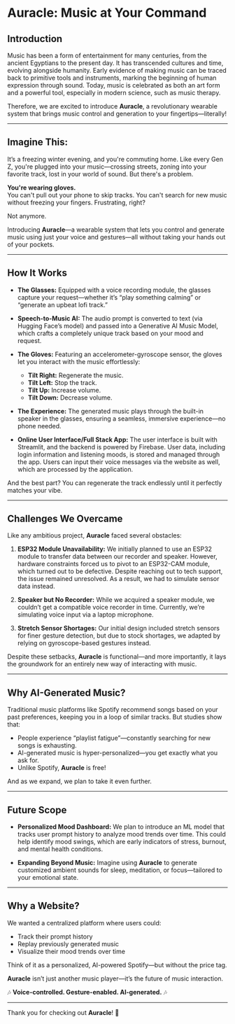 # Auracle: Music at Your Command

## Introduction

Music has been a form of entertainment for many centuries, from the ancient Egyptians to the present day. It has transcended cultures and time, evolving alongside humanity. Early evidence of making music can be traced back to primitive tools and instruments, marking the beginning of human expression through sound. Today, music is celebrated as both an art form and a powerful tool, especially in modern science, such as music therapy.

Therefore, we are excited to introduce **Auracle**, a revolutionary wearable system that brings music control and generation to your fingertips—literally!

---

## Imagine This:

It’s a freezing winter evening, and you're commuting home. Like every Gen Z, you're plugged into your music—crossing streets, zoning into your favorite track, lost in your world of sound. But there's a problem.

**You're wearing gloves.**  
You can't pull out your phone to skip tracks. You can't search for new music without freezing your fingers. Frustrating, right?

Not anymore.

Introducing **Auracle**—a wearable system that lets you control and generate music using just your voice and gestures—all without taking your hands out of your pockets.

---

## How It Works

- **The Glasses:** Equipped with a voice recording module, the glasses capture your request—whether it’s “play something calming” or “generate an upbeat lofi track.”
- **Speech-to-Music AI:** The audio prompt is converted to text (via Hugging Face’s model) and passed into a Generative AI Music Model, which crafts a completely unique track based on your mood and request.
- **The Gloves:** Featuring an accelerometer-gyroscope sensor, the gloves let you interact with the music effortlessly:

  - **Tilt Right:** Regenerate the music.
  - **Tilt Left:** Stop the track.
  - **Tilt Up:** Increase volume.
  - **Tilt Down:** Decrease volume.

- **The Experience:** The generated music plays through the built-in speaker in the glasses, ensuring a seamless, immersive experience—no phone needed.

- **Online User Interface/Full Stack App:** The user interface is built with Streamlit, and the backend is powered by Firebase. User data, including login information and listening moods, is stored and managed through the app. Users can input their voice messages via the website as well, which are processed by the application.

And the best part? You can regenerate the track endlessly until it perfectly matches your vibe.

---

## Challenges We Overcame

Like any ambitious project, **Auracle** faced several obstacles:

1. **ESP32 Module Unavailability:** We initially planned to use an ESP32 module to transfer data between our recorder and speaker. However, hardware constraints forced us to pivot to an ESP32-CAM module, which turned out to be defective. Despite reaching out to tech support, the issue remained unresolved. As a result, we had to simulate sensor data instead.

2. **Speaker but No Recorder:** While we acquired a speaker module, we couldn’t get a compatible voice recorder in time. Currently, we’re simulating voice input via a laptop microphone.

3. **Stretch Sensor Shortages:** Our initial design included stretch sensors for finer gesture detection, but due to stock shortages, we adapted by relying on gyroscope-based gestures instead.

Despite these setbacks, **Auracle** is functional—and more importantly, it lays the groundwork for an entirely new way of interacting with music.

---

## Why AI-Generated Music?

Traditional music platforms like Spotify recommend songs based on your past preferences, keeping you in a loop of similar tracks. But studies show that:

- People experience “playlist fatigue”—constantly searching for new songs is exhausting.
- AI-generated music is hyper-personalized—you get exactly what you ask for.
- Unlike Spotify, **Auracle** is free!

And as we expand, we plan to take it even further.

---

## Future Scope

- **Personalized Mood Dashboard:** We plan to introduce an ML model that tracks user prompt history to analyze mood trends over time. This could help identify mood swings, which are early indicators of stress, burnout, and mental health conditions.

- **Expanding Beyond Music:** Imagine using **Auracle** to generate customized ambient sounds for sleep, meditation, or focus—tailored to your emotional state.

---

## Why a Website?

We wanted a centralized platform where users could:

- Track their prompt history
- Replay previously generated music
- Visualize their mood trends over time

Think of it as a personalized, AI-powered Spotify—but without the price tag.

**Auracle** isn’t just another music player—it’s the future of music interaction.

🎶 **Voice-controlled. Gesture-enabled. AI-generated.** 🎶

---

Thank you for checking out **Auracle**! 🚀

